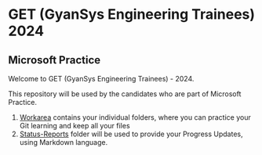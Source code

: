 # GET (GyanSys Engineering Trainees) 2024

## Microsoft Practice

Welcome to GET (GyanSys Engineering Trainees) - 2024.  

This repository will be used by the candidates who are part of Microsoft Practice.

1. [Workarea](./workarea/README.md) contains your individual folders, where you can practice your Git learning and keep all your files
2. [Status-Reports](./status-reports/README.md) folder will be used to provide your Progress Updates, using Markdown language.
